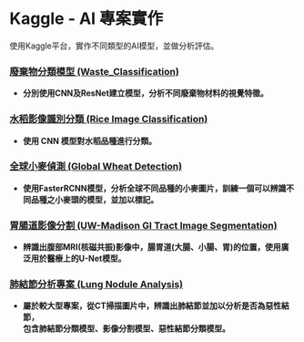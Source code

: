 # Kaggle - AI 專案實作

使用Kaggle平台，實作不同類型的AI模型，並做分析評估。

### [廢棄物分類模型 (Waste_Classification)](./Waste_Classification)  
- **分別使用CNN及ResNet建立模型，分析不同廢棄物材料的視覺特徵。**  
  
### [水稻影像識別分類 (Rice Image Classification)](./Rice_Classification)   
- **使用 CNN 模型對水稻品種進行分類。**    
  
### [全球小麥偵測 (Global Wheat Detection)](./Global_Wheat_Detection)  
- **使用FasterRCNN模型，分析全球不同品種的小麥圖片，訓練一個可以辨識不同品種之小麥頭的模型，並加以標記。**  
  
### [胃腸道影像分割 (UW-Madison GI Tract Image Segmentation)](./GI_Tract_Image_Segmentation)   
- **辨識出腹部MRI(核磁共振)影像中，腸胃道(大腸、小腸、胃)的位置，使用廣泛用於醫療上的U-Net模型。**    
  
### [肺結節分析專案 (Lung Nodule Analysis)](./Lung_Nodule_Analysis)   
- **屬於較大型專案，從CT掃描圖片中，辨識出肺結節並加以分析是否為惡性結節，  
  包含肺結節分類模型、影像分割模型、惡性結節分類模型。**  
  
